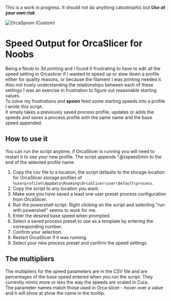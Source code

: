 This is a work in progress.  It should not do anything catostrophic but ***Use at your own risk***.

![OrcaSpoon (Custom)](https://github.com/Tsoukan/Speed-Output-for-OrcaSlicer-for-Noobs/assets/55215587/c62d8c85-24c4-4bac-b78e-ccefc819b4dc)

# Speed Output for OrcaSlicer for Noobs
Being a Noob to 3d printing and I found it frustrating to have to edit all the speed setting in Orcaslicer if I wanted to speed up or slow down a profile either for quality reasons, or because the filament I was printing needed it.  Also not truely understanding the relationships between each of these settings I was an exercise in frustration to figure out reasonable starting values.  
To solve my frustrations and **spoon** feed some starting speeds into a profile I wrote this script.  
It simply takes a previously saved process profile, updates or adds the speeds and saves a process profile with the same name and the base speed appended.  

## How to use it
You can run the script anytime, if OrcaSlicer is running you will need to restart it to see your new profile.  The script appends "@{speed}mm to the end of the selected profile name.
1. Copy the csv file to a location, the script defaults to the storage location for OrcaSlicer storage profiles of `%userprofile%\AppData\Roaming\OrcaSlicer\user\default\process`.
2. Copy the script to any location you want.
3. Make sure you have saved a least one user preset process configuration from OrcaSlicer.
4. Run the powershell script.  Right clicking on the script and selecting "run with powershell" seems to work for me.
5. Enter the desired base speed when prompted.
6. Select a saved process preset to use as a template by entering the corresponding number.
7. Confirm your selection.
8. Restart OrcaSlicer if it was running.
9. Select your new process preset and confirm the speed settings.

## The multipliers
The multipliers for the speed parameters are in the CSV file and are percentages of the base speed entered when you run the script.  They currently mimic more or less the way the speeds are scaled in Cura.  
The parameter names match those used in Orca slicer - hover over a value and it will show at show the name in the tooltip.
